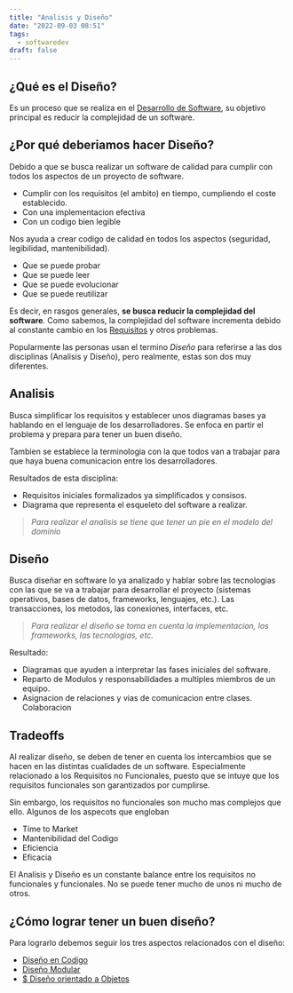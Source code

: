 ```yaml
---
title: "Analisis y Diseño"
date: "2022-09-03 08:51"
tags: 
  - softwaredev
draft: false
---
```

## ¿Qué es el Diseño?
Es un proceso que se realiza en el [Desarrollo de Software](notes/Desarrollo%20de%20Software.md), su objetivo principal es reducir la complejidad de un software.

## ¿Por qué deberiamos hacer Diseño?
Debido a que se busca realizar un software de calidad para cumplir con todos los aspectos de un proyecto de software.
- Cumplir con los requisitos (el ambito) en tiempo, cumpliendo el coste establecido.
- Con una implementacion efectiva
- Con un codigo bien legible

Nos ayuda a crear codigo de calidad en todos los aspectos (seguridad, legibilidad, mantenibilidad).
- Que se puede probar
- Que se puede leer
- Que se puede evolucionar
- Que se puede reutilizar

Es decir, en rasgos generales, **se busca reducir la complejidad del software**. Como sabemos, la complejidad del software incrementa debido al constante cambio en los [Requisitos](notes/Requisitos.md) y otros problemas.

Popularmente las personas usan el termino *Diseño* para referirse a las dos disciplinas (Analisis y Diseño), pero realmente, estas son dos muy diferentes.
## Analisis
Busca simplificar los requisitos y establecer unos diagramas bases ya hablando en el lenguaje de los desarrolladores. Se enfoca en partir el problema y prepara para tener un buen diseño.

Tambien se establece la terminologia con la que todos van a trabajar para que haya buena comunicacion entre los desarrolladores.

Resultados de esta disciplina:
- Requisitos iniciales formalizados ya simplificados y consisos.
- Diagrama que representa el esqueleto del software a realizar.

> *Para realizar el analisis se tiene que tener un pie en el modelo del dominio*

## Diseño
Busca diseñar en software lo ya analizado y hablar sobre las tecnologias con las que se va a trabajar para desarrollar el proyecto (sistemas operativos, bases de datos, frameworks, lenguajes, etc.). Las transacciones, los metodos, las conexiones, interfaces, etc.

> *Para realizar el diseño se toma en cuenta la implementacion, los frameworks, las tecnologias, etc.*

Resultado:
- Diagramas que ayuden a interpretar las fases iniciales del software.
- Reparto de Modulos y responsabilidades a multiples miembros de un equipo.
- Asignacion de relaciones y vias de comunicacion entre clases. Colaboracion

## Tradeoffs
Al realizar diseño, se deben de tener en cuenta los intercambios que se hacen en las distintas cualidades de un software. Especialmente relacionado a los Requisitos no Funcionales, puesto que se intuye que los requisitos funcionales son garantizados por cumplirse.

Sin embargo, los requisitos no funcionales son mucho mas complejos que ello. Algunos de los aspecots que engloban
- Time to Market
- Mantenibilidad del Codigo
- Eficiencia
- Eficacia

El Analisis y Diseño es un constante balance entre los requisitos no funcionales y funcionales. No se puede tener mucho de unos ni mucho de otros.

## ¿Cómo lograr tener un buen diseño?
Para lograrlo debemos seguir los tres aspectos relacionados con el diseño:
- [Diseño en Codigo](notes/Dise%C3%B1o%20en%20Codigo.md)
- [Diseño Modular](notes/Diseño%20Modular.md)
- [$ Diseño orientado a Objetos](notes/$%20Diseño%20orientado%20a%20Objetos.md)